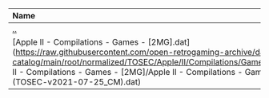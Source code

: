 |Name|Size|
|:---|---:|
|[..](../index.html)|DIR|
|[Apple II - Compilations - Games - [2MG].dat](https://raw.githubusercontent.com/open-retrogaming-archive/dat-catalog/main/root/normalized/TOSEC/Apple/II/Compilations/Games/[2MG]/Apple II - Compilations - Games - [2MG]/Apple II - Compilations - Games - [2MG] (TOSEC-v2021-07-25_CM).dat)|4882|

